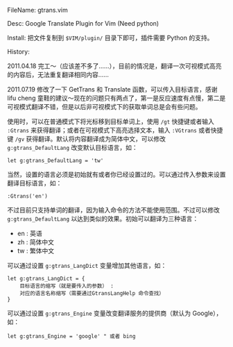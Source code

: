 FileName: gtrans.vim

Desc: Google Translate Plugin for Vim (Need python)

Install: 把文件复制到 `$VIM/plugin/` 目录下即可，插件需要 Python 的支持。

History: 

2011.04.18 完工～（应该差不多了……），目前的情况是，翻译一次可视模式高亮的内容后，无法重复翻译相同内容……

2011.07.19 修改了一下 GetTrans 和 Translate 函数，可以传入目标语言，感谢 lifu cheng 童鞋的建议～现在的问题只有两点了，第一是反应速度有点慢，第二是可视模式翻译不错，但是以后非可视模式下的获取单词总是会有些问题。


使用时，可以在普通模式下将光标移到目标单词上，使用 `/gt` 快捷键或者输入 `:Gtrans` 来获得翻译；或者在可视模式下高亮选择文本，输入 `:VGtrans` 或者快捷键 `/gv` 获得翻译。默认将内容翻译成为简体中文，可以修改 `g:gtrans_DefaultLang` 改变默认目标语言，如：

```viml
let g:gtrans_DefaultLang = 'tw'
```

当然，设置的语言必须是初始就有或者你已经设置过的。可以通过传入参数来设置翻译目标语言，如：

```viml
:Gtrans('en')
```

不过目前只支持单词的翻译，因为输入命令的方法不能使用范围。不过可以修改 `g:gtrans_DefaultLang` 以达到类似的效果。初始可以翻译为三种语言：

* en : 英语
* zh : 简体中文
* tw : 繁体中文

可以通过设置 `g:gtrans_LangDict` 变量增加其他语言，如：

```viml
let g:gtrans_LangDict = {
    目标语言的缩写（就是要传入的参数） : 
    对应的语言名称缩写（需要通过GtransLangHelp 命令查找）
}
```


可以通过设置 `g:gtrans_Engine` 变量改变翻译服务的提供商（默认为 Google），如：

```viml
let g:gtrans_Engine = 'google' " 或者 bing
```
